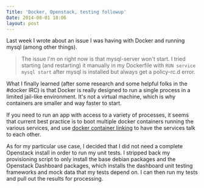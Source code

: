 ```yaml
---
Title: 'Docker, Openstack, testing followup'
Date: 2014-08-01 18:06
layout: post
---
```


Last week I wrote about an issue I was having with Docker and running mysql (among other things).

>The issue I'm on right now is that mysql-server won't start. I tried starting (and restarting) it manually in my Dockerfile with `RUN service mysql start` after mysql is installed but always get a policy-rc.d error.

What I finally learned (after some research and some helpful folks in the #docker IRC) is that Docker is really designed to run a single process in a limited jail-like environment. It's not a virtual machine, which is why containers are smaller and way faster to start.

If you need to run an app with access to a variety of processes, it seems that current best practice is to boot multiple docker containers running the various services, and use [docker container linking](https://docs.docker.com/userguide/dockerlinks/) to have the services talk to each other.

As for my particular use case, I decided that I did not need a complete Openstack install in order to run my unit tests. I stripped back my provisioning script to only install the base debian packages and the Openstack Dashboard packages, which installs the dashboard unit testing frameworks and mock data that my tests depend on. I can then run my tests and pull out the results for processing.

